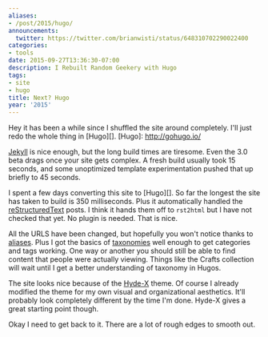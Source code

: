 ```yaml
---
aliases:
- /post/2015/hugo/
announcements:
  twitter: https://twitter.com/brianwisti/status/648310702290022400
categories:
- tools
date: 2015-09-27T13:36:30-07:00
description: I Rebuilt Random Geekery with Hugo
tags:
- site
- hugo
title: Next? Hugo
year: '2015'
---
```

Hey it has been a while since I shuffled the site around completely. I'll
just redo the whole thing in [Hugo][].
[Hugo]: http://gohugo.io/
<!--more-->

[Jekyll][] is nice enough, but the long build times are tiresome. Even the 3.0
beta drags once your site gets complex. A fresh build usually took 15 seconds,
and some unoptimized template experimentation pushed that up briefly to 45 seconds.

I spent a few days converting this site to [Hugo][]. So far the longest the site has taken to build is
350 milliseconds. Plus it automatically handled the [reStructuredText][] posts. I think it hands
them off to `rst2html` but I have not checked that yet. No plugin is needed. That is nice.

All the URLS have been changed, but hopefully you won't notice thanks to [aliases][].
Plus I got the basics of [taxonomies][] well enough to get categories and tags working.
One way or another you should still be able to find content that people were actually
viewing. Things like the Crafts collection will wait until I get a better understanding
of taxonomy in Hugos.

The site looks nice because of the [Hyde-X][] theme. Of course I already modified
the theme for my own visual and organizational aesthetics. It'll probably look completely different by the time I'm done.
Hyde-X gives a great starting point though.

Okay I need to get back to it. There are a lot of rough edges to smooth out.

[Jekyll]: http://jekyllrb.com
[reStructuredText]: http://docutils.sourceforge.net/rst.html
[aliases]: http://gohugo.io/extras/aliases/
[taxonomies]: http://gohugo.io/taxonomies/overview/
[Hyde-X]: https://github.com/zyro/hyde-x


